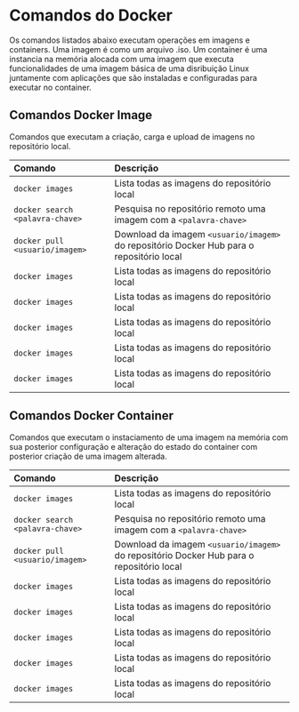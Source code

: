 
# Comandos do Docker

Os comandos listados abaixo executam operações em imagens e containers. Uma imagem é como um arquivo .iso. Um container é uma instancia na memória alocada com uma imagem que executa funcionalidades de uma imagem básica de uma disribuição Linux juntamente com aplicações que são instaladas e configuradas para executar no container.
  
## Comandos Docker Image

Comandos que executam a criação, carga e upload de imagens no repositório local.

| Comando              | Descrição                                   |
| :------------------- | :------------------------------------------ |
| `docker images`      | Lista todas as imagens do repositório local |
| `docker search <palavra-chave>` | Pesquisa no repositório remoto uma imagem com a `<palavra-chave>` |
| `docker pull <usuario/imagem>` | Download da imagem `<usuario/imagem>` do repositório Docker Hub para o repositório local |
| `docker images`      | Lista todas as imagens do repositório local |
| `docker images`      | Lista todas as imagens do repositório local |
| `docker images`      | Lista todas as imagens do repositório local |
| `docker images`      | Lista todas as imagens do repositório local |
| `docker images`      | Lista todas as imagens do repositório local |


## Comandos Docker Container

Comandos que executam o instaciamento de uma imagem na memória com sua posterior configuração e alteração do estado do container com posterior criação de uma imagem alterada.


| Comando              | Descrição                                   |
| :------------------- | :------------------------------------------ |
| `docker images`      | Lista todas as imagens do repositório local |
| `docker search <palavra-chave>` | Pesquisa no repositório remoto uma imagem com a `<palavra-chave>` |
| `docker pull <usuario/imagem>` | Download da imagem `<usuario/imagem>` do repositório Docker Hub para o repositório local |
| `docker images`      | Lista todas as imagens do repositório local |
| `docker images`      | Lista todas as imagens do repositório local |
| `docker images`      | Lista todas as imagens do repositório local |
| `docker images`      | Lista todas as imagens do repositório local |
| `docker images`      | Lista todas as imagens do repositório local |

    
 